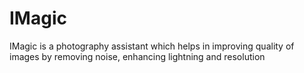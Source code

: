 # IMagic
IMagic is a photography assistant which helps in improving quality of images by removing noise, enhancing lightning and resolution
